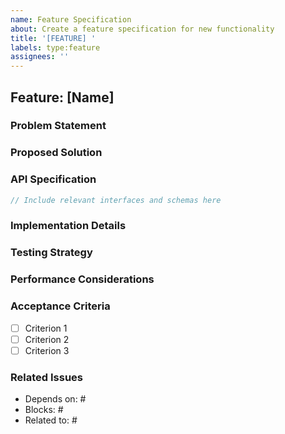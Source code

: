 ```yaml
---
name: Feature Specification
about: Create a feature specification for new functionality
title: '[FEATURE] '
labels: type:feature
assignees: ''
---
```


## Feature: [Name]

### Problem Statement
<!-- What problem does this solve? Why is this needed? -->

### Proposed Solution
<!-- High-level approach to solving the problem -->

### API Specification
<!-- Effect-TS interfaces and schemas -->
```typescript
// Include relevant interfaces and schemas here
```

### Implementation Details
<!-- Key implementation considerations -->

### Testing Strategy
<!-- How will this be tested? -->

### Performance Considerations
<!-- Any performance impacts or requirements -->

### Acceptance Criteria
- [ ] Criterion 1
- [ ] Criterion 2
- [ ] Criterion 3

### Related Issues
- Depends on: #
- Blocks: #
- Related to: #